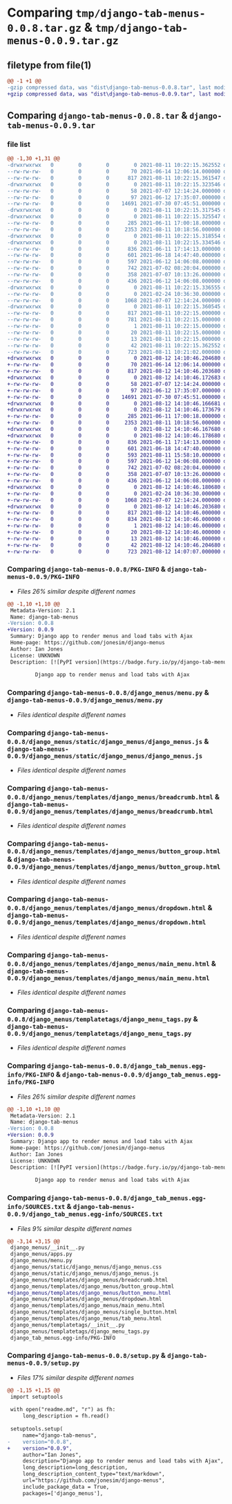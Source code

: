 # Comparing `tmp/django-tab-menus-0.0.8.tar.gz` & `tmp/django-tab-menus-0.0.9.tar.gz`

## filetype from file(1)

```diff
@@ -1 +1 @@
-gzip compressed data, was "dist\django-tab-menus-0.0.8.tar", last modified: Wed Aug 11 10:22:15 2021, max compression
+gzip compressed data, was "dist\django-tab-menus-0.0.9.tar", last modified: Thu Aug 12 14:10:46 2021, max compression
```

## Comparing `django-tab-menus-0.0.8.tar` & `django-tab-menus-0.0.9.tar`

### file list

```diff
@@ -1,30 +1,31 @@
-drwxrwxrwx   0        0        0        0 2021-08-11 10:22:15.362552 django-tab-menus-0.0.8/
--rw-rw-rw-   0        0        0       70 2021-06-14 12:06:14.000000 django-tab-menus-0.0.8/MANIFEST.in
--rw-rw-rw-   0        0        0      817 2021-08-11 10:22:15.361547 django-tab-menus-0.0.8/PKG-INFO
-drwxrwxrwx   0        0        0        0 2021-08-11 10:22:15.323546 django-tab-menus-0.0.8/django_menus/
--rw-rw-rw-   0        0        0       58 2021-07-07 12:14:24.000000 django-tab-menus-0.0.8/django_menus/__init__.py
--rw-rw-rw-   0        0        0       97 2021-06-12 17:35:07.000000 django-tab-menus-0.0.8/django_menus/apps.py
--rw-rw-rw-   0        0        0    14691 2021-07-30 07:45:51.000000 django-tab-menus-0.0.8/django_menus/menu.py
-drwxrwxrwx   0        0        0        0 2021-08-11 10:22:15.317545 django-tab-menus-0.0.8/django_menus/static/
-drwxrwxrwx   0        0        0        0 2021-08-11 10:22:15.325547 django-tab-menus-0.0.8/django_menus/static/django_menus/
--rw-rw-rw-   0        0        0      285 2021-06-11 17:00:18.000000 django-tab-menus-0.0.8/django_menus/static/django_menus/django_menus.css
--rw-rw-rw-   0        0        0     2353 2021-08-11 10:18:56.000000 django-tab-menus-0.0.8/django_menus/static/django_menus/django_menus.js
-drwxrwxrwx   0        0        0        0 2021-08-11 10:22:15.318554 django-tab-menus-0.0.8/django_menus/templates/
-drwxrwxrwx   0        0        0        0 2021-08-11 10:22:15.334546 django-tab-menus-0.0.8/django_menus/templates/django_menus/
--rw-rw-rw-   0        0        0      836 2021-06-11 17:14:13.000000 django-tab-menus-0.0.8/django_menus/templates/django_menus/breadcrumb.html
--rw-rw-rw-   0        0        0      601 2021-06-18 14:47:40.000000 django-tab-menus-0.0.8/django_menus/templates/django_menus/button_group.html
--rw-rw-rw-   0        0        0      597 2021-06-12 14:06:08.000000 django-tab-menus-0.0.8/django_menus/templates/django_menus/dropdown.html
--rw-rw-rw-   0        0        0      742 2021-07-02 08:20:04.000000 django-tab-menus-0.0.8/django_menus/templates/django_menus/main_menu.html
--rw-rw-rw-   0        0        0      358 2021-07-07 10:13:26.000000 django-tab-menus-0.0.8/django_menus/templates/django_menus/single_button.html
--rw-rw-rw-   0        0        0      436 2021-06-12 14:06:08.000000 django-tab-menus-0.0.8/django_menus/templates/django_menus/tab_menu.html
-drwxrwxrwx   0        0        0        0 2021-08-11 10:22:15.336555 django-tab-menus-0.0.8/django_menus/templatetags/
--rw-rw-rw-   0        0        0        0 2021-02-24 10:36:30.000000 django-tab-menus-0.0.8/django_menus/templatetags/__init__.py
--rw-rw-rw-   0        0        0     1068 2021-07-07 12:14:24.000000 django-tab-menus-0.0.8/django_menus/templatetags/django_menu_tags.py
-drwxrwxrwx   0        0        0        0 2021-08-11 10:22:15.360545 django-tab-menus-0.0.8/django_tab_menus.egg-info/
--rw-rw-rw-   0        0        0      817 2021-08-11 10:22:15.000000 django-tab-menus-0.0.8/django_tab_menus.egg-info/PKG-INFO
--rw-rw-rw-   0        0        0      781 2021-08-11 10:22:15.000000 django-tab-menus-0.0.8/django_tab_menus.egg-info/SOURCES.txt
--rw-rw-rw-   0        0        0        1 2021-08-11 10:22:15.000000 django-tab-menus-0.0.8/django_tab_menus.egg-info/dependency_links.txt
--rw-rw-rw-   0        0        0       20 2021-08-11 10:22:15.000000 django-tab-menus-0.0.8/django_tab_menus.egg-info/requires.txt
--rw-rw-rw-   0        0        0       13 2021-08-11 10:22:15.000000 django-tab-menus-0.0.8/django_tab_menus.egg-info/top_level.txt
--rw-rw-rw-   0        0        0       42 2021-08-11 10:22:15.362552 django-tab-menus-0.0.8/setup.cfg
--rw-rw-rw-   0        0        0      723 2021-08-11 10:21:02.000000 django-tab-menus-0.0.8/setup.py
+drwxrwxrwx   0        0        0        0 2021-08-12 14:10:46.204680 django-tab-menus-0.0.9/
+-rw-rw-rw-   0        0        0       70 2021-06-14 12:06:14.000000 django-tab-menus-0.0.9/MANIFEST.in
+-rw-rw-rw-   0        0        0      817 2021-08-12 14:10:46.203680 django-tab-menus-0.0.9/PKG-INFO
+drwxrwxrwx   0        0        0        0 2021-08-12 14:10:46.172683 django-tab-menus-0.0.9/django_menus/
+-rw-rw-rw-   0        0        0       58 2021-07-07 12:14:24.000000 django-tab-menus-0.0.9/django_menus/__init__.py
+-rw-rw-rw-   0        0        0       97 2021-06-12 17:35:07.000000 django-tab-menus-0.0.9/django_menus/apps.py
+-rw-rw-rw-   0        0        0    14691 2021-07-30 07:45:51.000000 django-tab-menus-0.0.9/django_menus/menu.py
+drwxrwxrwx   0        0        0        0 2021-08-12 14:10:46.166681 django-tab-menus-0.0.9/django_menus/static/
+drwxrwxrwx   0        0        0        0 2021-08-12 14:10:46.173679 django-tab-menus-0.0.9/django_menus/static/django_menus/
+-rw-rw-rw-   0        0        0      285 2021-06-11 17:00:18.000000 django-tab-menus-0.0.9/django_menus/static/django_menus/django_menus.css
+-rw-rw-rw-   0        0        0     2353 2021-08-11 10:18:56.000000 django-tab-menus-0.0.9/django_menus/static/django_menus/django_menus.js
+drwxrwxrwx   0        0        0        0 2021-08-12 14:10:46.167680 django-tab-menus-0.0.9/django_menus/templates/
+drwxrwxrwx   0        0        0        0 2021-08-12 14:10:46.178680 django-tab-menus-0.0.9/django_menus/templates/django_menus/
+-rw-rw-rw-   0        0        0      836 2021-06-11 17:14:13.000000 django-tab-menus-0.0.9/django_menus/templates/django_menus/breadcrumb.html
+-rw-rw-rw-   0        0        0      601 2021-06-18 14:47:40.000000 django-tab-menus-0.0.9/django_menus/templates/django_menus/button_group.html
+-rw-rw-rw-   0        0        0      593 2021-08-11 15:58:10.000000 django-tab-menus-0.0.9/django_menus/templates/django_menus/button_menu.html
+-rw-rw-rw-   0        0        0      597 2021-06-12 14:06:08.000000 django-tab-menus-0.0.9/django_menus/templates/django_menus/dropdown.html
+-rw-rw-rw-   0        0        0      742 2021-07-02 08:20:04.000000 django-tab-menus-0.0.9/django_menus/templates/django_menus/main_menu.html
+-rw-rw-rw-   0        0        0      358 2021-07-07 10:13:26.000000 django-tab-menus-0.0.9/django_menus/templates/django_menus/single_button.html
+-rw-rw-rw-   0        0        0      436 2021-06-12 14:06:08.000000 django-tab-menus-0.0.9/django_menus/templates/django_menus/tab_menu.html
+drwxrwxrwx   0        0        0        0 2021-08-12 14:10:46.180680 django-tab-menus-0.0.9/django_menus/templatetags/
+-rw-rw-rw-   0        0        0        0 2021-02-24 10:36:30.000000 django-tab-menus-0.0.9/django_menus/templatetags/__init__.py
+-rw-rw-rw-   0        0        0     1068 2021-07-07 12:14:24.000000 django-tab-menus-0.0.9/django_menus/templatetags/django_menu_tags.py
+drwxrwxrwx   0        0        0        0 2021-08-12 14:10:46.203680 django-tab-menus-0.0.9/django_tab_menus.egg-info/
+-rw-rw-rw-   0        0        0      817 2021-08-12 14:10:46.000000 django-tab-menus-0.0.9/django_tab_menus.egg-info/PKG-INFO
+-rw-rw-rw-   0        0        0      834 2021-08-12 14:10:46.000000 django-tab-menus-0.0.9/django_tab_menus.egg-info/SOURCES.txt
+-rw-rw-rw-   0        0        0        1 2021-08-12 14:10:46.000000 django-tab-menus-0.0.9/django_tab_menus.egg-info/dependency_links.txt
+-rw-rw-rw-   0        0        0       20 2021-08-12 14:10:46.000000 django-tab-menus-0.0.9/django_tab_menus.egg-info/requires.txt
+-rw-rw-rw-   0        0        0       13 2021-08-12 14:10:46.000000 django-tab-menus-0.0.9/django_tab_menus.egg-info/top_level.txt
+-rw-rw-rw-   0        0        0       42 2021-08-12 14:10:46.204680 django-tab-menus-0.0.9/setup.cfg
+-rw-rw-rw-   0        0        0      723 2021-08-12 14:07:07.000000 django-tab-menus-0.0.9/setup.py
```

### Comparing `django-tab-menus-0.0.8/PKG-INFO` & `django-tab-menus-0.0.9/PKG-INFO`

 * *Files 26% similar despite different names*

```diff
@@ -1,10 +1,10 @@
 Metadata-Version: 2.1
 Name: django-tab-menus
-Version: 0.0.8
+Version: 0.0.9
 Summary: Django app to render menus and load tabs with Ajax
 Home-page: https://github.com/jonesim/django-menus
 Author: Ian Jones
 License: UNKNOWN
 Description: [![PyPI version](https://badge.fury.io/py/django-tab-menus.svg)](https://badge.fury.io/py/django-tab-menus)
         
         Django app to render menus and load tabs with Ajax
```

### Comparing `django-tab-menus-0.0.8/django_menus/menu.py` & `django-tab-menus-0.0.9/django_menus/menu.py`

 * *Files identical despite different names*

### Comparing `django-tab-menus-0.0.8/django_menus/static/django_menus/django_menus.js` & `django-tab-menus-0.0.9/django_menus/static/django_menus/django_menus.js`

 * *Files identical despite different names*

### Comparing `django-tab-menus-0.0.8/django_menus/templates/django_menus/breadcrumb.html` & `django-tab-menus-0.0.9/django_menus/templates/django_menus/breadcrumb.html`

 * *Files identical despite different names*

### Comparing `django-tab-menus-0.0.8/django_menus/templates/django_menus/button_group.html` & `django-tab-menus-0.0.9/django_menus/templates/django_menus/button_group.html`

 * *Files identical despite different names*

### Comparing `django-tab-menus-0.0.8/django_menus/templates/django_menus/dropdown.html` & `django-tab-menus-0.0.9/django_menus/templates/django_menus/dropdown.html`

 * *Files identical despite different names*

### Comparing `django-tab-menus-0.0.8/django_menus/templates/django_menus/main_menu.html` & `django-tab-menus-0.0.9/django_menus/templates/django_menus/main_menu.html`

 * *Files identical despite different names*

### Comparing `django-tab-menus-0.0.8/django_menus/templatetags/django_menu_tags.py` & `django-tab-menus-0.0.9/django_menus/templatetags/django_menu_tags.py`

 * *Files identical despite different names*

### Comparing `django-tab-menus-0.0.8/django_tab_menus.egg-info/PKG-INFO` & `django-tab-menus-0.0.9/django_tab_menus.egg-info/PKG-INFO`

 * *Files 26% similar despite different names*

```diff
@@ -1,10 +1,10 @@
 Metadata-Version: 2.1
 Name: django-tab-menus
-Version: 0.0.8
+Version: 0.0.9
 Summary: Django app to render menus and load tabs with Ajax
 Home-page: https://github.com/jonesim/django-menus
 Author: Ian Jones
 License: UNKNOWN
 Description: [![PyPI version](https://badge.fury.io/py/django-tab-menus.svg)](https://badge.fury.io/py/django-tab-menus)
         
         Django app to render menus and load tabs with Ajax
```

### Comparing `django-tab-menus-0.0.8/django_tab_menus.egg-info/SOURCES.txt` & `django-tab-menus-0.0.9/django_tab_menus.egg-info/SOURCES.txt`

 * *Files 9% similar despite different names*

```diff
@@ -3,14 +3,15 @@
 django_menus/__init__.py
 django_menus/apps.py
 django_menus/menu.py
 django_menus/static/django_menus/django_menus.css
 django_menus/static/django_menus/django_menus.js
 django_menus/templates/django_menus/breadcrumb.html
 django_menus/templates/django_menus/button_group.html
+django_menus/templates/django_menus/button_menu.html
 django_menus/templates/django_menus/dropdown.html
 django_menus/templates/django_menus/main_menu.html
 django_menus/templates/django_menus/single_button.html
 django_menus/templates/django_menus/tab_menu.html
 django_menus/templatetags/__init__.py
 django_menus/templatetags/django_menu_tags.py
 django_tab_menus.egg-info/PKG-INFO
```

### Comparing `django-tab-menus-0.0.8/setup.py` & `django-tab-menus-0.0.9/setup.py`

 * *Files 17% similar despite different names*

```diff
@@ -1,15 +1,15 @@
 import setuptools
 
 with open("readme.md", "r") as fh:
     long_description = fh.read()
 
 setuptools.setup(
     name="django-tab-menus",
-    version="0.0.8",
+    version="0.0.9",
     author="Ian Jones",
     description="Django app to render menus and load tabs with Ajax",
     long_description=long_description,
     long_description_content_type="text/markdown",
     url="https://github.com/jonesim/django-menus",
     include_package_data = True,
     packages=['django_menus'],
```

